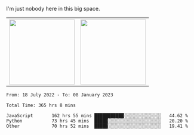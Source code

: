 I'm just nobody here in this big space.
<table>
  <tr>
    <th>
        <img height="175em" src="https://github-readme-stats.vercel.app/api/top-langs/?username=introbond&hide=css,html&layout=compact&theme=nord" />
    </th>
    <th><img height="175em" src="https://github-readme-stats.vercel.app/api/?username=introbond&theme=nord&show_icons=true&hide_border=true&&count_private=true&include_all_commits=true" /></th>
  </tr>
</table>

<!--START_SECTION:waka-->

```text
From: 18 July 2022 - To: 08 January 2023

Total Time: 365 hrs 8 mins

JavaScript       162 hrs 55 mins ███████████░░░░░░░░░░░░░░   44.62 %
Python           73 hrs 45 mins  █████░░░░░░░░░░░░░░░░░░░░   20.20 %
Other            70 hrs 52 mins  █████░░░░░░░░░░░░░░░░░░░░   19.41 %
```

<!--END_SECTION:waka-->
